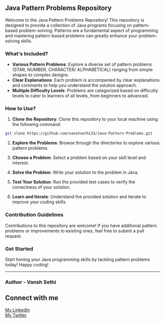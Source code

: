 ## Java Pattern Problems Repository

Welcome to the Java Pattern Problems Repository! This repository is designed to provide a collection of Java programs focusing on pattern-based problem-solving. Patterns are a fundamental aspect of programming and mastering pattern-based problems can greatly enhance your problem-solving skills.

### What's Included?

- **Various Pattern Problems**: Explore a diverse set of pattern problems (STAR, NUMBER, CHARACTER/ ALPHABETICAL) ranging from simple shapes to complex designs.
- **Clear Explanations**: Each problem is accompanied by clear explanations and comments to help you understand the solution approach.
- **Multiple Difficulty Levels**: Problems are categorized based on difficulty levels to cater to learners of all levels, from beginners to advanced.

### How to Use?

1. **Clone the Repository**: Clone this repository to your local machine using the following command:

```bash
git clone https://github.com/vanshsethi23/Java-Pattern-Problems.git
```

2. **Explore the Problems**: Browse through the directories to explore various pattern problems.

3. **Choose a Problem**: Select a problem based on your skill level and interest.

4. **Solve the Problem**: Write your solution to the problem in Java.

5. **Test Your Solution**: Run the provided test cases to verify the correctness of your solution.

6. **Learn and Iterate**: Understand the provided solution and iterate to improve your coding skills.

### Contribution Guidelines

Contributions to this repository are welcome! If you have additional pattern problems or improvements to existing ones, feel free to submit a pull request.

### Get Started

Start honing your Java programming skills by tackling pattern problems today! Happy coding!

---
### Author - Vansh Sethi

## Connect with me

<a href = "https://www.linkedin.com/in/vansh-sethi-54193421a/">My LinkedIn</a>
<br>
<a href = "https://twitter.com/VanshSethitwts">My Twitter</a>
